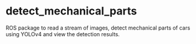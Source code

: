 # detect_mechanical_parts
ROS package to read a stream of images, detect mechanical parts of cars using YOLOv4 and view the detection results.